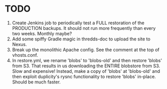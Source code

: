 # TODO

1. Create Jenkins job to periodically test a FULL restoration of the PRODUCTION backups. It should not run more
frequently than every two weeks. Monthly maybe?
1. Add some spiffy Gradle magic in thredds-doc to upload the site to Nexus.
1. Break up the monolithic Apache config. See the comment at the top of vhosts.conf.
1. In restore.yml, we rename 'blobs' to 'blobs-old' and then restore 'blobs' from S3. That results in us downloading
the ENTIRE blobstore from S3. Slow and expensive! Instead, make a copy of 'blobs' at 'blobs-old' and then exploit
duplicity's rysnc functionality to restore 'blobs' in-place. Should be much faster.
